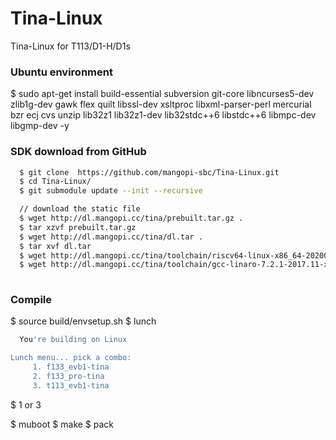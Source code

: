 # Tina-Linux
Tina-Linux for T113/D1-H/D1s



### Ubuntu environment 
  $ sudo apt-get install build-essential subversion git-core libncurses5-dev zlib1g-dev gawk flex quilt libssl-dev xsltproc libxml-parser-perl mercurial bzr ecj cvs unzip lib32z1 lib32z1-dev lib32stdc++6 libstdc++6 libmpc-dev libgmp-dev -y

### SDK download from GitHub
``` sh
  $ git clone  https://github.com/mangopi-sbc/Tina-Linux.git
  $ cd Tina-Linux/
  $ git submodule update --init --recursive

  // download the static file
  $ wget http://dl.mangopi.cc/tina/prebuilt.tar.gz .
  $ tar xzvf prebuilt.tar.gz
  $ wget http://dl.mangopi.cc/tina/dl.tar .
  $ tar xvf dl.tar
  $ wget http://dl.mangopi.cc/tina/toolchain/riscv64-linux-x86_64-20200528.tar.xz -P ./lichee/brandy-2.0/tools/toolchain/
  $ wget http://dl.mangopi.cc/tina/toolchain/gcc-linaro-7.2.1-2017.11-x86_64_arm-linux-gnueabi.tar.xz -P ./lichee/brandy-2.0/tools/toolchain/
  
```

### Compile
  $ source build/envsetup.sh
  $ lunch
``` sh
  You're building on Linux

Lunch menu... pick a combo:
     1. f133_evb1-tina
     2. f133_pro-tina
     3. t113_evb1-tina
``` 
  $ 1 or 3
  
  $ muboot
  $ make
  $ pack
  
